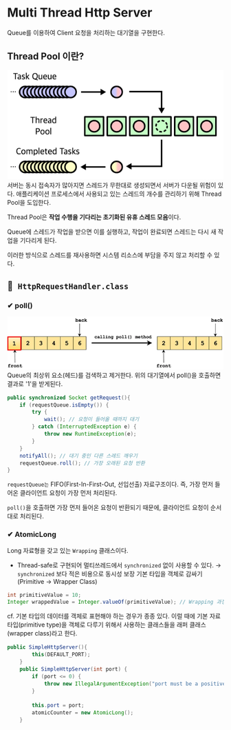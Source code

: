 # Multi Thread Http Server
Queue를 이용하여 Client 요청을 처리하는 대기열을 구현한다.

## Thread Pool 이란?
![img.png](config/img6.png)
서버는 동시 접속자가 많아지면 스레드가 무한대로 생성되면서 서버가 다운될 위험이 있다. 애플리케이션 프로세스에서 사용되고 있는 스레드의 개수를 관리하기 위해 Thread Pool을 도입한다. 

Thread Pool은 **작업 수행을 기다리는 초기화된 유휴 스레드 모음**이다. 

Queue에 스레드가 작업을 받으면 이를 실행하고, 작업이 완료되면 스레드는 다시 새 작업을 기다리게 된다.

이러한 방식으로 스레드를 재사용하면 시스템 리소스에 부담을 주지 않고 처리할 수 있다.


## 📌` HttpRequestHandler.class`

### ✔︎ poll()
![img.png](config/img5.png)
Queue의 최상위 요소(헤드)를 검색하고 제거한다. 위의 대기열에서 poll()을 호출하면 결과로 '1'을 받게된다.
``` java
public synchronized Socket getRequest(){
    if (requestQueue.isEmpty()) {
        try {
            wait(); // 요청이 들어올 때까지 대기
        } catch (InterruptedException e) {
            throw new RuntimeException(e);
        }
    }
    notifyAll(); // 대기 중인 다른 스레드 깨우기
    requestQueue.roll(); // 가장 오래된 요청 반환
}
``` 
`requestQueue는` FIFO(First-In-First-Out, 선입선출) 자료구조이다. 즉, 가장 먼저 들어온 클라이언트 요청이 가장 먼저 처리된다.

`poll()`을 호출하면 가장 먼저 들어온 요청이 반환되기 때문에, 클라이언트 요청이 순서대로 처리된다.

### ✔︎ AtomicLong
Long 자료형을 갖고 있는 `Wrapping` 클래스이다.
- Thread-safe로 구현되어 멀티쓰레드에서 `synchronized` 없이 사용할 수 있다. → `synchronized` 보다 적은 비용으로 동시성 보장
기본 타입을 객체로 감싸기 (Primitive → Wrapper Class)
``` java
int primitiveValue = 10;
Integer wrappedValue = Integer.valueOf(primitiveValue); // Wrapping 과정
``` 
cf. 기본 타입의 데이터를 객체로 표현해야 하는 경우가 종종 있다. 이럴 때에 기본 자료타입(primitive type)을 객체로 다루기 위해서 사용하는 클래스들을 래퍼 클래스(wrapper class)라고 한다.

``` java
public SimpleHttpServer(){
        this(DEFAULT_PORT);
    }
    public SimpleHttpServer(int port) {
        if (port <= 0) {
            throw new IllegalArgumentException("port must be a positive integer");
        }

        this.port = port;
        atomicCounter = new AtomicLong();
    }
``` 